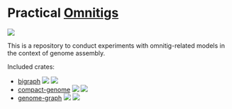 # Practical [Omnitigs](https://www.liebertpub.com/doi/full/10.1089/cmb.2016.0141)

![](https://github.com/algbio/practical-omnitigs/workflows/Tests%20%26%20Lints/badge.svg?branch=master)

This is a repository to conduct experiments with omnitig-related models in the context of genome assembly.

Included crates:
 * [bigraph](https://github.com/algbio/practical-omnitigs/tree/master/bigraph) [![](http://meritbadge.herokuapp.com/bigraph)](https://crates.io/crates/bigraph) [![](https://docs.rs/bigraph/badge.svg)](https://docs.rs/bigraph)
 * [compact-genome](https://github.com/algbio/practical-omnitigs/tree/master/compact-genome) [![](http://meritbadge.herokuapp.com/compact-genome)](https://crates.io/crates/compact-genome) [![](https://docs.rs/compact-genome/badge.svg)](https://docs.rs/compact-genome)
 * [genome-graph](https://github.com/algbio/practical-omnitigs/tree/master/genome-graph) [![](http://meritbadge.herokuapp.com/genome-graph)](https://crates.io/crates/genome-graph) [![](https://docs.rs/genome-graph/badge.svg)](https://docs.rs/genome-graph)
